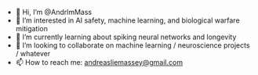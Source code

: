 - 👋 Hi, I’m @AndrlmMass
- 👀 I’m interested in AI safety, machine learning, and biological warfare mitigation
- 🌱 I’m currently learning about spiking neural networks and longevity
- 💞️ I’m looking to collaborate on machine learning / neuroscience projects / whatever
- 📫 How to reach me: andreasliemassey@gmail.com

<!---
AndrlmMass/AndrlmMass is a ✨ special ✨ repository because its `README.md` (this file) appears on your GitHub profile.
You can click the Preview link to take a look at your changes.
--->
